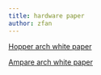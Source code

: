 ```yaml
---
title: hardware paper 
author: zfan
---
```


[Hopper arch white paper](https://www.advancedclustering.com/wp-content/uploads/2022/03/gtc22-whitepaper-hopper.pdf)

[Ampare arch white paper](https://images.nvidia.cn/aem-dam/en-zz/Solutions/data-center/nvidia-ampere-architecture-whitepaper.pdf)